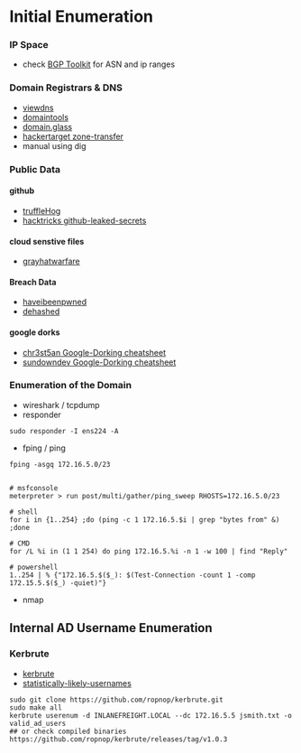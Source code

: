 
# Initial Enumeration

### IP Space
- check [BGP Toolkit](https://bgp.he.net/) for ASN and ip ranges

### Domain Registrars & DNS
- [viewdns](https://viewdns.info/)
- [domaintools](https://whois.domaintools.com/)
- [domain.glass](https://domain.glass/)
- [hackertarget zone-transfer](https://hackertarget.com/zone-transfer/)
- manual using dig

### Public Data
#### github 
- [truffleHog](https://github.com/trufflesecurity/truffleHog)
- [hacktricks github-leaked-secrets](https://book.hacktricks.xyz/generic-methodologies-and-resources/external-recon-methodology/github-leaked-secrets)
#### cloud senstive files
- [grayhatwarfare](https://buckets.grayhatwarfare.com/)
#### Breach Data
- [haveibeenpwned](https://haveibeenpwned.com/)
- [dehashed](https://www.dehashed.com/)
#### google dorks
- [chr3st5an Google-Dorking cheatsheet](https://github.com/chr3st5an/Google-Dorking)
- [sundowndev Google-Dorking cheatsheet](https://gist.github.com/sundowndev/283efaddbcf896ab405488330d1bbc06)

### Enumeration of the Domain
- wireshark / tcpdump
- responder
```shell
sudo responder -I ens224 -A
```
- fping / ping 
```shell 
fping -asgq 172.16.5.0/23


# msfconsole
meterpreter > run post/multi/gather/ping_sweep RHOSTS=172.16.5.0/23          

# shell
for i in {1..254} ;do (ping -c 1 172.16.5.$i | grep "bytes from" &) ;done    

# CMD
for /L %i in (1 1 254) do ping 172.16.5.%i -n 1 -w 100 | find "Reply"

# powershell
1..254 | % {"172.16.5.$($_): $(Test-Connection -count 1 -comp 172.15.5.$($_) -quiet)"}

```
- nmap

## Internal AD Username Enumeration
### Kerbrute 

- [kerbrute](ttps://github.com/ropnop/kerbrute/)
- [statistically-likely-usernames](https://github.com/insidetrust/statistically-likely-usernames)
```
sudo git clone https://github.com/ropnop/kerbrute.git
sudo make all
kerbrute userenum -d INLANEFREIGHT.LOCAL --dc 172.16.5.5 jsmith.txt -o valid_ad_users
## or check compiled binaries https://github.com/ropnop/kerbrute/releases/tag/v1.0.3
```
